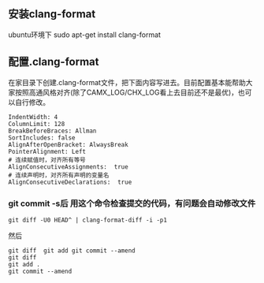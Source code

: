 ## 安装clang-format

ubuntu环境下 sudo apt-get install clang-format

## 配置.clang-format

在家目录下创建.clang-format文件，把下面内容写进去。目前配置基本能帮助大家按照高通风格对齐(除了CAMX_LOG/CHX_LOG看上去目前还不是最优)，也可以自行修改。

```shell
IndentWidth: 4                                                                                                 
ColumnLimit: 128 
BreakBeforeBraces: Allman
SortIncludes: false
AlignAfterOpenBracket: AlwaysBreak
PointerAlignment: Left
# 连续赋值时，对齐所有等号
AlignConsecutiveAssignments:  true
# 连续声明时，对齐所有声明的变量名
AlignConsecutiveDeclarations:  true
```

### git commit -s后 用这个命令检查提交的代码，有问题会自动修改文件

```shell
git diff -U0 HEAD^ | clang-format-diff -i -p1
```

然后

```shell
git diff  git add git commit --amend
git diff
git add .
git commit --amend
```
